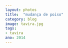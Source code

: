 ```yaml
---
layout: photos
title:  "mudança de poiso"
category: blog
image: tavira.jpg
tags:
- tavira
ano: 2014
---
```




